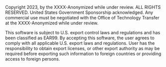 Copyright 2023, by the XXXX-Anonymized while under review. ALL RIGHTS RESERVED. United States Government Sponsorship acknowledged. Any commercial use must be negotiated with the Office of Technology Transfer at the XXXX-Anonymized while under review.
 
This software is subject to U.S. export control laws and regulations and has been classified as EAR99.  By accepting this software, the user agrees to comply with all applicable U.S. export laws and regulations.  User has the responsibility to obtain export licenses, or other export authority as may be required before exporting such information to foreign countries or providing access to foreign persons.
